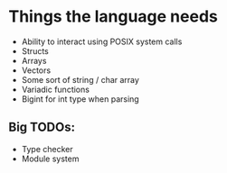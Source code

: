 # Things the language needs

- Ability to interact using POSIX system calls
- Structs
- Arrays
- Vectors
- Some sort of string / char array
- Variadic functions
- Bigint for int type when parsing

## Big TODOs:

- Type checker
- Module system